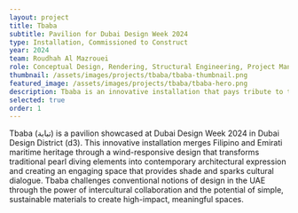 ```yaml
---
layout: project
title: Tbaba
subtitle: Pavilion for Dubai Design Week 2024
type: Installation, Commissioned to Construct
year: 2024
team: Roudhah Al Mazrouei
role: Conceptual Design, Rendering, Structural Engineering, Project Management, Budgeting
thumbnail: /assets/images/projects/tbaba/tbaba-thumbnail.png
featured_image: /assets/images/projects/tbaba/tbaba-hero.png
description: Tbaba is an innovative installation that pays tribute to the Gulf’s pearl diving heritage. It was exhibited at Dubai Design Week 2024.
selected: true
order: 1
---
```


Tbaba (تبابة) is a pavilion showcased at Dubai Design Week 2024 in Dubai Design District (d3). This innovative installation merges Filipino and Emirati maritime heritage through a wind-responsive design that transforms traditional pearl diving elements into contemporary architectural expression and creating an engaging space that provides shade and sparks cultural dialogue. Tbaba challenges conventional notions of design in the UAE through the power of intercultural collaboration and the potential of simple, sustainable materials to create high-impact, meaningful spaces.
